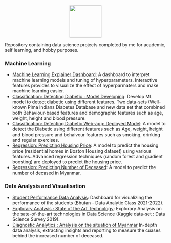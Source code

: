 <div id="header" align="center">
  <img src="https://media.giphy.com/media/M9gbBd9nbDrOTu1Mqx/giphy.gif" width="100"/>
</div>

Repository containing data science projects completed by me for academic, self learning, and hobby purposes.

### Machine Learning
  - [Machine Learning Explainer Dashboard](https://machine-learn-ex.herokuapp.com/): A dashboard to interpret machine learning models and tuning of hyperparameters. Interactive features provides to visualize the effect of hyperparmaters and make machine learning easier. 
  - [Classification: Detecting Diabetic : Model Developing](https://github.com/myothida/diabetic-detection-app.git): Develop ML model to detect diabetic using different features. Two data-sets (Well-known Pima Indians Diabetes Database and new data set that combined both Behaviour-based features and demographic features such as age, weight, height and blood pressure. 
  - [Classification: Detecting Diabetic Web-app: Deployed Model](https://ml-diabetic-detect.herokuapp.com/): A model to detect the Diabetic using different features such as Age, weight, height and blood pressure and behaivour features such as smoking, drinking and regular exercises. 
  - [Regression: Predicting Housing Price](Link): A model to predict the housing price (residential homes in Boston Housing dataset) using various features..Advanced regression techniques (random forest and gradient boosting) are deployed to predict the housing price. 
  - [Regression: Predicting Number of Deceased](Link): A model to predict the number of decased in Myanmar. 
### Data Analysis and Visualisation
  - [Student Performance Data Analysis](https://da-grade-bhutan.herokuapp.com/): Dashboard for visualizing the performance of the students (Bhutan - Data Analytic Class 2021-2022). 
  - [Explorary Analysis : State of the Art Technology](https://github.com/myothida/survey_dashboard.git): Explorary Analysis on the sate-of-the-art technologies in Data Science (Kaggle data-set : Data Science Survey 2019).
  - [Diagnostic Analytics : Analysis on the situation of Myanmar](link) In-depth data analysis, extracting insights and reporting to measure the cuases behind the increased number of deceased. 
